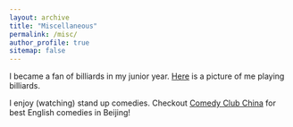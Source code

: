 ```yaml
---
layout: archive
title: "Miscellaneous"
permalink: /misc/
author_profile: true
sitemap: false
---
```


I became a fan of billiards in my junior year. [Here](../img/billiards.jpeg) is a picture of me playing billiards. 

I enjoy (watching) stand up comedies. Checkout [Comedy Club China](https://www.facebook.com/comedyclubchina/) for best English comedies in Beijing!